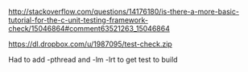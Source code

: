 http://stackoverflow.com/questions/14176180/is-there-a-more-basic-tutorial-for-the-c-unit-testing-framework-check/15046864#comment63521263_15046864

https://dl.dropbox.com/u/1987095/test-check.zip

Had to add -pthread and -lm -lrt to get test to build

